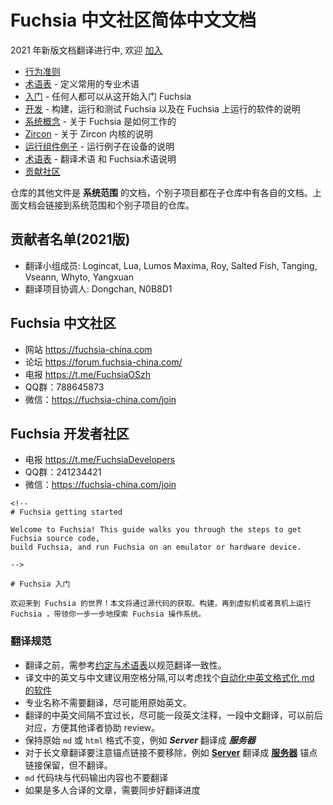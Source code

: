 # Fuchsia 中文社区简体中文文档

2021 年新版文档翻译进行中, 欢迎 [加入](https://fuchsia-china.com/2021-document-call-for-volunteers/)

<!-- 
 - [Code of conduct](/CODE_OF_CONDUCT.md)
 - [Glossary](glossary.md) - definitions of commonly used terms
 - [Getting started](/docs/get-started/README.md) - everything you need to get started with Fuchsia
 - [Development](development/README.md) - instructions for building, running and
   testing Fuchsia and software that runs on Fuchsia
 - [System](/docs/concepts/index.md) - documentation for how Fuchsia works
 - [Zircon](/docs/concepts/kernel/README.md) - documentation for the Zircon kernel
 - [Run an example component](/docs/development/run/run-examples.md) - instructions for running examples
   on a device
 - [Contributing changes](/CONTRIBUTING.md)

Other files in this repository are **system-wide** documentation articles for
Fuchsia. **Individual subprojects** have their own documentation within each
project repository. The articles above link to Individual documents both within
the system-wide repository and within Individual project repositories.
-->

- [行为准则](CODE_OF_CONDUCT.md)
- [术语表](/glossary/README.md) - 定义常用的专业术语
- [入门](/get-started/README.md) - 任何人都可以从这开始入门 Fuchsia
- [开发](development/README.md) - 构建，运行和测试 Fuchsia 以及在 Fuchsia 上运行的软件的说明
- [系统概念](concepts/index.md) - 关于 Fuchsia 是如何工作的
- [Zircon](concepts/kernel/README.md) - 关于 Zircon 内核的说明
 - [运行组件例子](development/run/run-examples.md) - 运行例子在设备的说明
 - [术语表](glossary/README.md) - 翻译术语 和 Fuchsia术语说明
 - [贡献社区](CONTRIBUTING.md)

仓库的其他文件是 **系统范围** 的文档，个别子项目都在子仓库中有各自的文档。上面文档会链接到系统范围和个别子项目的仓库。



## 贡献者名单(2021版)
 - 翻译小组成员: Logincat, Lua, Lumos Maxima, Roy, Salted Fish, Tanging, Vseann, Whyto, Yangxuan
 - 翻译项目协调人: Dongchan, N0B8D1

## Fuchsia 中文社区

 - 网站  https://fuchsia-china.com
 - 论坛  https://forum.fuchsia-china.com/
 - 电报  https://t.me/FuchsiaOSzh
 - QQ群：788645873
 - 微信：https://fuchsia-china.com/join

 ## Fuchsia 开发者社区

 - 电报  https://t.me/FuchsiaDevelopers
 - QQ群：241234421
 - 微信：https://fuchsia-china.com/join




```
<!-- 
# Fuchsia getting started

Welcome to Fuchsia! This guide walks you through the steps to get Fuchsia source code,
build Fuchsia, and run Fuchsia on an emulator or hardware device. 

-->

# Fuchsia 入门

欢迎来到 Fuchsia 的世界！本文将通过源代码的获取、构建，再到虚拟机或者真机上运行 Fuchsia ，带领你一步一步地探索 Fuchsia 操作系统。
```



### 翻译规范

- 翻译之前，需参考[约定与术语表](./glossary/README.md)以规范翻译一致性。
- 译文中的英文与中文建议用空格分隔,可以考虑找个[自动化中英文格式化 md 的软件](https://pypi.org/project/zhlint/)
- 专业名称不需要翻译，尽可能用原始英文。
- 翻译的中英文间隔不宜过长，尽可能一段英文注释，一段中文翻译，可以前后对应，方便其他译者协助 review。
- 保持原始 `md` 或 `html` 格式不变，例如 **_Server_** 翻译成 **_服务器_**
- 对于长文章翻译要注意锚点链接不要移除，例如 **[Server](#Client)** 翻译成 **[服务器](#Client)** 锚点链接保留，但不翻译。
- `md` 代码块与代码输出内容也不要翻译
- 如果是多人合译的文章，需要同步好翻译进度
